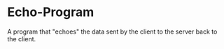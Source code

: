 # Echo-Program
A program that "echoes" the data sent by the client to the server back to the client.
